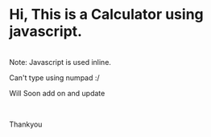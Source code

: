 
<br>
<h1>Hi, This is a Calculator using javascript.</h1>

<br>
Note: Javascript is used inline.

<p>Can't type using numpad :/ 
  
Will Soon add on and update</p>

<br>

Thankyou
